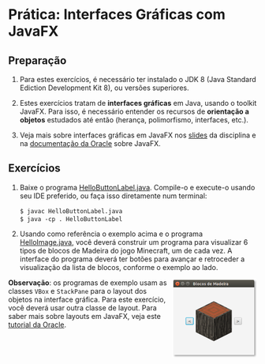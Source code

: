 # Prática: Interfaces Gráficas com JavaFX



## Preparação


1. Para estes exercícios, é necessário ter instalado o JDK 8 (Java Standard Ediction Development Kit 8), ou versões superiores.

2. Estes exercícios tratam de **interfaces gráficas** em Java, usando o toolkit JavaFX. Para isso, é necessário entender os recursos de **orientação a objetos** estudados até então (herança, polimorfismo, interfaces, etc.). 

3. Veja mais sobre interfaces gráficas em JavaFX nos [slides](https://docs.google.com/presentation/d/1nwcBZscvpQDCY7xux7FaKWrSzn8VTJDKpm7mI5uoLJg/edit?usp=sharing) da disciplina e na [documentação da Oracle](https://docs.oracle.com/javafx/2/) sobre JavaFX.


## Exercícios

1. Baixe o programa [HelloButtonLabel.java](src/HelloButtonLabel.java). Compile-o e execute-o usando seu IDE preferido, ou faça isso diretamente num terminal:
   ```
   $ javac HelloButtonLabel.java
   $ java -cp . HelloButtonLabel
   ```

2. Usando como referência o exemplo acima e o programa [HelloImage.java](src/HelloImage.java), você deverá construir um programa para visualizar 6 tipos de blocos de Madeira do jogo Minecraft, um de cada vez. A interface do programa deverá ter botões para avançar e retroceder a visualização da lista de blocos, conforme o exemplo ao lado.


<img src="ImageBrowser.png" height="160px" align="right">

**Observação**: os programas de exemplo usam as classes `VBox` e `StackPane` para o layout dos objetos na interface gráfica. Para este exercício, você deverá usar outra classe de layout. Para saber mais sobre layouts em JavaFX, veja este [tutorial da Oracle](https://docs.oracle.com/javafx/2/layout/builtin_layouts.htm).

